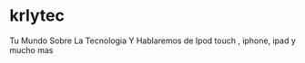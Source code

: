 krlytec
=======

Tu Mundo Sobre La Tecnologia  Y Hablaremos de Ipod touch , iphone, ipad y mucho mas